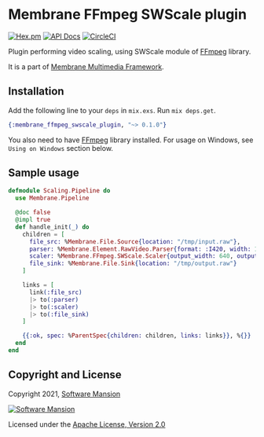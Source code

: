 # Membrane FFmpeg SWScale plugin

[![Hex.pm](https://img.shields.io/hexpm/v/membrane_ffmpeg_swscale_plugin.svg)](https://hex.pm/packages/membrane_ffmpeg_swscale_plugin)
[![API Docs](https://img.shields.io/badge/api-docs-yellow.svg?style=flat)](https://hexdocs.pm/membrane_ffmpeg_swscale_plugin/)
[![CircleCI](https://circleci.com/gh/membraneframework/membrane_ffmpeg_swscale_plugin.svg?style=svg)](https://circleci.com/gh/membraneframework/membrane_ffmpeg_swscale_plugin)

Plugin performing video scaling, using SWScale module of [FFmpeg](https://www.ffmpeg.org/) library.

It is a part of [Membrane Multimedia Framework](https://membraneframework.org).

## Installation

Add the following line to your `deps` in `mix.exs`. Run `mix deps.get`.

```elixir
{:membrane_ffmpeg_swscale_plugin, "~> 0.1.0"}
```

You also need to have [FFmpeg](https://www.ffmpeg.org/) library installed.
For usage on Windows, see `Using on Windows` section below.

## Sample usage

```elixir
defmodule Scaling.Pipeline do
  use Membrane.Pipeline

  @doc false
  @impl true
  def handle_init(_) do
    children = [
      file_src: %Membrane.File.Source{location: "/tmp/input.raw"},
      parser: %Membrane.Element.RawVideo.Parser{format: :I420, width: 1280, height: 720},
      scaler: %Membrane.FFmpeg.SWScale.Scaler{output_width: 640, output_height: 640},
      file_sink: %Membrane.File.Sink{location: "/tmp/output.raw"}
    ]

    links = [
      link(:file_src)
      |> to(:parser)
      |> to(:scaler)
      |> to(:file_sink)
    ]

    {{:ok, spec: %ParentSpec{children: children, links: links}}, %{}}
  end
end
```

## Copyright and License

Copyright 2021, [Software Mansion](https://swmansion.com/?utm_source=git&utm_medium=readme&utm_campaign=membrane)

[![Software Mansion](https://logo.swmansion.com/logo?color=white&variant=desktop&width=200&tag=membrane-github)](https://swmansion.com/?utm_source=git&utm_medium=readme&utm_campaign=membrane)

Licensed under the [Apache License, Version 2.0](LICENSE)
